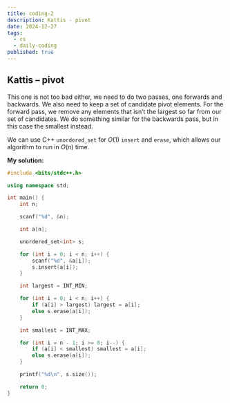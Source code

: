 ```yaml
---
title: coding-2
description: Kattis - pivot
date: 2024-12-27
tags:
  - cs
  - daily-coding
published: true
---
```

## Kattis – pivot
This one is not too bad either, we need to do two passes, one forwards and backwards. We also need to keep a set of candidate pivot elements. For the forward pass, we remove any elements that isn’t the largest so far from our set of candidates. We do something similar for the backwards pass, but in this case the smallest instead.

We can use C++ `unordered_set` for $O(1)$ `insert` and `erase`, which allows our algorithm to run in $O(n)$ time.

**My solution:**
```cpp
#include <bits/stdc++.h>

using namespace std;

int main() {
    int n;

    scanf("%d", &n);

    int a[n];

    unordered_set<int> s;

    for (int i = 0; i < n; i++) {
        scanf("%d", &a[i]);
        s.insert(a[i]);
    }

    int largest = INT_MIN;

    for (int i = 0; i < n; i++) {
        if (a[i] > largest) largest = a[i];
        else s.erase(a[i]);
    }

    int smallest = INT_MAX;

    for (int i = n - 1; i >= 0; i--) {
        if (a[i] < smallest) smallest = a[i];
        else s.erase(a[i]);
    }

    printf("%d\n", s.size());

    return 0;
}
```